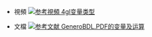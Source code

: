 - 視頻
[![](https://img.shields.io/badge/参考視頻-4gl变量类型-yellow.svg "参考視頻 4gl变量类型")](https://pan.baidu.com/s/14-wKtevZb2P5-WIldgZJYw)

- 文檔
[![](https://img.shields.io/badge/参考文献-GeneroBDL.PDF的变量及运算-yellow.svg "参考文献 GeneroBDL.PDF的变量及运算")](https://pan.baidu.com/s/1ZF8Dkm9Bh7ad-U5JhKzWbg)
